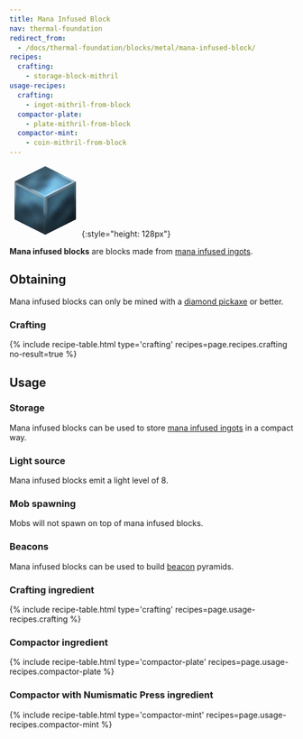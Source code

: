```yaml
---
title: Mana Infused Block
nav: thermal-foundation
redirect_from:
  - /docs/thermal-foundation/blocks/metal/mana-infused-block/
recipes:
  crafting:
    - storage-block-mithril
usage-recipes:
  crafting:
    - ingot-mithril-from-block
  compactor-plate:
    - plate-mithril-from-block
  compactor-mint:
    - coin-mithril-from-block
---
```


![Mana infused block](/assets/images/thermal-foundation/storage-block-mithril.png){:style="height: 128px"}


**Mana infused blocks** are blocks made from [mana infused
ingots](/docs/mana-infused-ingot/).


Obtaining
---------

Mana infused blocks can only be mined with a [diamond
pickaxe](https://minecraft.gamepedia.com/Pickaxe) or better.

### Crafting
{% include recipe-table.html type='crafting' recipes=page.recipes.crafting no-result=true %}


Usage
-----

### Storage
Mana infused blocks can be used to store [mana infused
ingots](/docs/mana-infused-ingot/) in a compact way.

### Light source
Mana infused blocks emit a light level of 8.

### Mob spawning
Mobs will not spawn on top of mana infused blocks.

### Beacons
Mana infused blocks can be used to build
[beacon](https://minecraft.gamepedia.com/Beacon) pyramids.

### Crafting ingredient
{% include recipe-table.html type='crafting' recipes=page.usage-recipes.crafting %}

### Compactor ingredient
{% include recipe-table.html type='compactor-plate' recipes=page.usage-recipes.compactor-plate %}

### Compactor with Numismatic Press ingredient
{% include recipe-table.html type='compactor-mint' recipes=page.usage-recipes.compactor-mint %}
